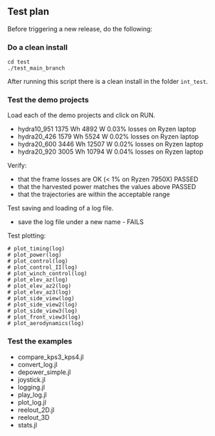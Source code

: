 ## Test plan

Before triggering a new release, do the following:

### Do a clean install
```
cd test
./test_main_branch
```
After running this script there is a clean install in the folder `int_test`.

### Test the demo projects
Load each of the demo projects and click on RUN.
- hydra10_951 1375 Wh  4892 W 0.03% losses on Ryzen laptop
- hydra20_426 1579 Wh  5524 W 0.02% losses on Ryzen laptop
- hydra20_600 3446 Wh 12507 W 0.02% losses on Ryzen laptop
- hydra20_920 3005 Wh 10794 W 0.04% losses on Ryzen laptop

Verify:
- that the frame losses are OK (< 1% on Ryzen 7950X) PASSED
- that the harvested power matches the values above  PASSED
- that the trajectories are within the acceptable range

Test saving and loading of a log file.
- save the log file under a new name - FAILS

Test plotting:
```
# plot_timing(log)
# plot_power(log)
# plot_control(log)
# plot_control_II(log)
# plot_winch_control(log)
# plot_elev_az(log)
# plot_elev_az2(log)
# plot_elev_az3(log)
# plot_side_view(log)
# plot_side_view2(log)
# plot_side_view3(log)
# plot_front_view3(log)
# plot_aerodynamics(log)
```

### Test the examples
- compare_kps3_kps4.jl
- convert_log.jl
- depower_simple.jl
- joystick.jl
- logging.jl
- play_log.jl
- plot_log.jl
- reelout_2D.jl
- reelout_3D
- stats.jl

